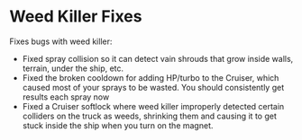 # Weed Killer Fixes
Fixes bugs with weed killer:
- Fixed spray collision so it can detect vain shrouds that grow inside walls, terrain, under the ship, etc.
- Fixed the broken cooldown for adding HP/turbo to the Cruiser, which caused most of your sprays to be wasted. You should consistently get results each spray now
- Fixed a Cruiser softlock where weed killer improperly detected certain colliders on the truck as weeds, shrinking them and causing it to get stuck inside the ship when you turn on the magnet.